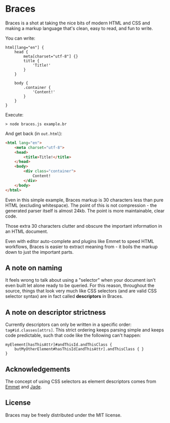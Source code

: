 # Braces
Braces is a shot at taking the nice bits of modern HTML and CSS and making a markup language that's clean, easy to read, and fun to write.

You can write:
```less
html[lang="en"] {
    head {
        meta[charset="utf-8"] {}
        title {
            'Title!'
        }
    }

    body {
        .container {
            'Content!'
        }
    }
}
```

Execute:
```shell
> node braces.js example.br
```

And get back (in `out.html`):
```html
<html lang="en">
    <meta charset="utf-8">
    <head>
        <title>Title!</title>
    </head>
    <body>
        <div class="container">
            Content!
        </div>
    </body>
</html>
```

Even in this simple example, Braces markup is 30 characters less than pure HTML (excluding whitespace). The point of this is not compression - the generated parser itself is almost 24kb. The point is more maintainable, clear code.

Those extra 30 characters clutter and obscure the important information in an HTML document.

Even with editor auto-complete and plugins like Emmet to speed HTML workflows, Braces is easier to extract meaning from - it boils the markup down to just the important parts.

## A note on naming
It feels wrong to talk about using a "selector" when your document isn't even built let alone ready to be queried. For this reason, throughout the source, things that look very much like CSS selectors (and are valid CSS selector syntax) are in fact called **descriptors** in Braces.

## A note on descriptor strictness
Currently descriptors can only be written in a specific order: `tag#id.classes[attrs]`. This strict ordering keeps parsing simple and keeps code predictable, such that code like the following can't happen:

```
myElement[hasThisAttr]#andThisId.andThisClass {
    butMyOtherElement#hasThisId[andThisAttr].andThisClass { }
}
```

## Acknowledgements
The concept of using CSS selectors as element descriptors comes from [Emmet](http://emmet.io/) and [Jade](http://jade-lang.com/).

## License
Braces may be freely distributed under the MIT license.
